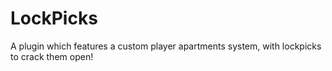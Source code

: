# LockPicks

A plugin which features a custom player apartments system, with lockpicks to crack them open! 
